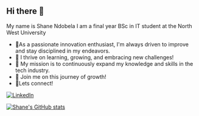 ## Hi there 👋
My name is Shane Ndobela
I am a final year BSc in IT student at the North West University

- 🔭As a passionate innovation enthusiast, I'm always driven to improve and stay disciplined in my endeavors.
- 🌱  I thrive on learning, growing, and embracing new challenges!
- 🚀 My mission is to continuously expand my knowledge and skills in the tech industry.
- 👯 Join me on this journey of growth!
- 🌟Lets connect!

[![LinkedIn](https://img.shields.io/badge/LinkedIn-%230077B5.svg?logo=linkedin&logoColor=white)](https://www.linkedin.com/in/shane-ndobela-a2693530b/)



[![Shane's GitHub stats](https://github-readme-stats.vercel.app/api?username=ShaneWeb-dev)](https://github.com/ShaneWeb-dev/github-readme-stats)

